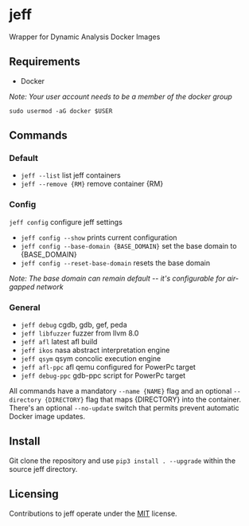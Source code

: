 # jeff
Wrapper for Dynamic Analysis Docker Images

## Requirements
- Docker

*Note: Your user account needs to be a member of the docker group*

```sudo usermod -aG docker $USER```

## Commands
### Default
- ```jeff --list``` list jeff containers
- ```jeff --remove {RM}``` remove container {RM}

### Config
```jeff config``` configure jeff settings
- ```jeff config --show``` prints current configuration
- ```jeff config --base-domain {BASE_DOMAIN}``` set the base domain to {BASE_DOMAIN}
- ```jeff config --reset-base-domain``` resets the base domain

*Note: The base domain can remain default -- it's configurable for air-gapped network*

### General
- ```jeff debug``` cgdb, gdb, gef, peda
- ```jeff libfuzzer``` fuzzer from llvm 8.0
- ```jeff afl``` latest afl build
- ```jeff ikos``` nasa abstract interpretation  engine
- ```jeff qsym``` qsym concolic execution engine
- ```jeff afl-ppc``` afl qemu configured for PowerPc target
- ```jeff debug-ppc``` gdb-ppc script for PowerPc target

All commands have a mandatory ```--name {NAME}``` flag and an optional ```--directory {DIRECTORY}``` flag that maps {DIRECTORY} into the container. There's an optional ```--no-update``` switch that permits prevent automatic Docker image updates.

## Install
Git clone the repository and use ```pip3 install . --upgrade``` within the source jeff directory.

## Licensing
Contributions to jeff operate under the [MIT](https://github.com/JeffJerseyCow/jeff/blob/master/LICENSE) license.
